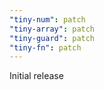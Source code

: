 ```yaml
---
"tiny-num": patch
"tiny-array": patch
"tiny-guard": patch
"tiny-fn": patch
---
```


Initial release
